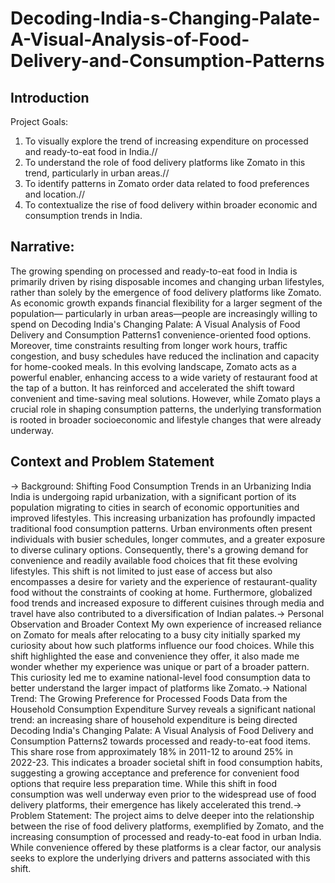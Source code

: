# Decoding-India-s-Changing-Palate-A-Visual-Analysis-of-Food-Delivery-and-Consumption-Patterns

## Introduction
Project Goals:
 1. To visually explore the trend of increasing expenditure on processed and 
ready-to-eat food in India.//
2. To understand the role of food delivery platforms like Zomato in this trend, 
particularly in urban areas.//
3. To identify patterns in Zomato order data related to food preferences and 
location.// 
4. To contextualize the rise of food delivery within broader economic and 
consumption trends in India.
## Narrative:
The growing spending on processed and ready-to-eat food in India is primarily 
driven by rising disposable incomes and changing urban lifestyles, rather than 
solely by the emergence of food delivery platforms like Zomato. As economic 
growth expands financial flexibility for a larger segment of the population—
particularly in urban areas—people are increasingly willing to spend on Decoding India's Changing Palate: A Visual Analysis of Food Delivery and Consumption Patterns1
convenience-oriented food options. Moreover, time constraints resulting from 
longer work hours, traffic congestion, and busy schedules have reduced the 
inclination and capacity for home-cooked meals. In this evolving landscape, 
Zomato acts as a powerful enabler, enhancing access to a wide variety of 
restaurant food at the tap of a button. It has reinforced and accelerated the shift 
toward convenient and time-saving meal solutions. However, while Zomato plays a 
crucial role in shaping consumption patterns, the underlying transformation is 
rooted in broader socioeconomic and lifestyle changes that were already 
underway.
## Context and Problem Statement
→ Background: Shifting Food Consumption Trends in an Urbanizing India
India is undergoing rapid urbanization, with a significant portion of its population 
migrating to cities in search of economic opportunities and improved lifestyles. 
This increasing urbanization has profoundly impacted traditional food 
consumption patterns. Urban environments often present individuals with busier 
schedules, longer commutes, and a greater exposure to diverse culinary options. 
Consequently, there's a growing demand for convenience and readily available 
food choices that fit these evolving lifestyles. This shift is not limited to just ease 
of access but also encompasses a desire for variety and the experience of 
restaurant-quality food without the constraints of cooking at home. Furthermore, 
globalized food trends and increased exposure to different cuisines through media 
and travel have also contributed to a diversification of Indian palates.→ Personal Observation and Broader Context
My own experience of increased reliance on Zomato for meals  after relocating to 
a busy city initially sparked my curiosity about how such platforms influence our 
food choices. While this shift highlighted the ease and convenience they offer, it 
also made me wonder whether my experience was unique or part of a broader 
pattern. This curiosity led me to examine national-level food consumption data to 
better understand the larger impact of platforms like Zomato.→ National Trend: The Growing Preference for Processed Foods
Data from the Household Consumption Expenditure Survey reveals a significant 
national trend: an increasing share of household expenditure is being directed Decoding India's Changing Palate: A Visual Analysis of Food Delivery and Consumption Patterns2
towards processed and ready-to-eat food items. This share rose from 
approximately 18% in 201112 to around 25% in 202223. This indicates a broader 
societal shift in food consumption habits, suggesting a growing acceptance and 
preference for convenient food options that require less preparation time. While 
this shift in food consumption was well underway even prior to the widespread 
use of food delivery platforms, their emergence has likely accelerated this trend.→ Problem Statement:
The project aims to delve deeper into the relationship between the rise of food 
delivery platforms, exemplified by Zomato, and the increasing consumption of 
processed and ready-to-eat food in urban India. While convenience offered by 
these platforms is a clear factor, our analysis seeks to explore the underlying 
drivers and patterns associated with this shift. 
